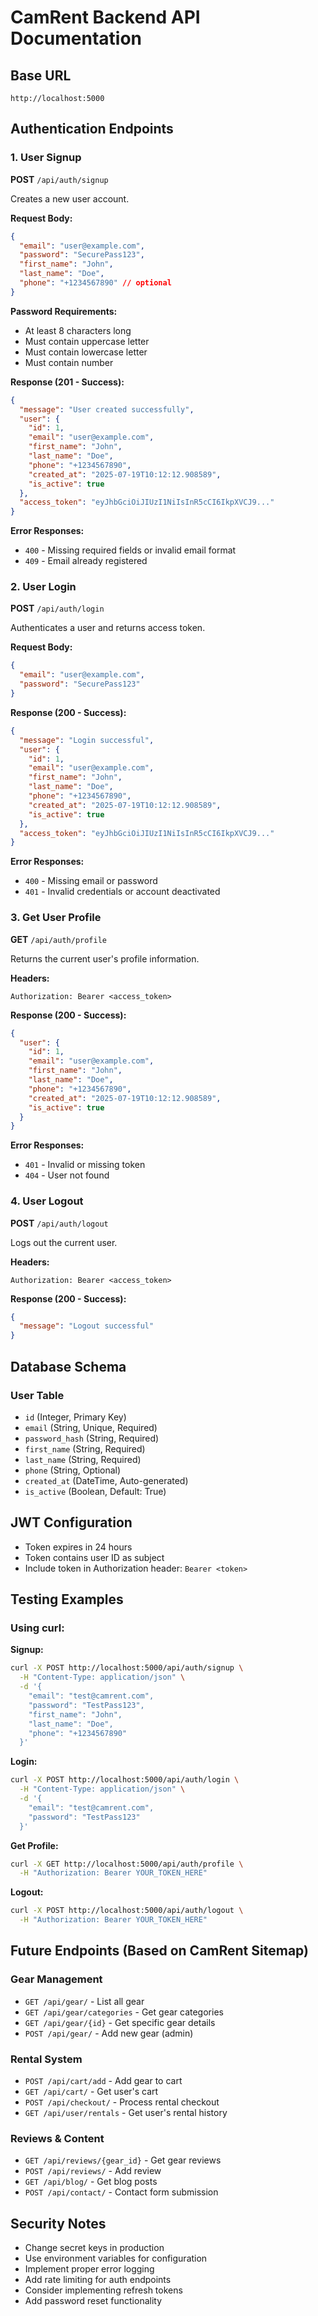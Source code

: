 # CamRent Backend API Documentation

## Base URL
```
http://localhost:5000
```

## Authentication Endpoints

### 1. User Signup
**POST** `/api/auth/signup`

Creates a new user account.

**Request Body:**
```json
{
  "email": "user@example.com",
  "password": "SecurePass123",
  "first_name": "John",
  "last_name": "Doe",
  "phone": "+1234567890" // optional
}
```

**Password Requirements:**
- At least 8 characters long
- Must contain uppercase letter
- Must contain lowercase letter
- Must contain number

**Response (201 - Success):**
```json
{
  "message": "User created successfully",
  "user": {
    "id": 1,
    "email": "user@example.com",
    "first_name": "John",
    "last_name": "Doe",
    "phone": "+1234567890",
    "created_at": "2025-07-19T10:12:12.908589",
    "is_active": true
  },
  "access_token": "eyJhbGciOiJIUzI1NiIsInR5cCI6IkpXVCJ9..."
}
```

**Error Responses:**
- `400` - Missing required fields or invalid email format
- `409` - Email already registered

### 2. User Login
**POST** `/api/auth/login`

Authenticates a user and returns access token.

**Request Body:**
```json
{
  "email": "user@example.com",
  "password": "SecurePass123"
}
```

**Response (200 - Success):**
```json
{
  "message": "Login successful",
  "user": {
    "id": 1,
    "email": "user@example.com",
    "first_name": "John",
    "last_name": "Doe",
    "phone": "+1234567890",
    "created_at": "2025-07-19T10:12:12.908589",
    "is_active": true
  },
  "access_token": "eyJhbGciOiJIUzI1NiIsInR5cCI6IkpXVCJ9..."
}
```

**Error Responses:**
- `400` - Missing email or password
- `401` - Invalid credentials or account deactivated

### 3. Get User Profile
**GET** `/api/auth/profile`

Returns the current user's profile information.

**Headers:**
```
Authorization: Bearer <access_token>
```

**Response (200 - Success):**
```json
{
  "user": {
    "id": 1,
    "email": "user@example.com",
    "first_name": "John",
    "last_name": "Doe",
    "phone": "+1234567890",
    "created_at": "2025-07-19T10:12:12.908589",
    "is_active": true
  }
}
```

**Error Responses:**
- `401` - Invalid or missing token
- `404` - User not found

### 4. User Logout
**POST** `/api/auth/logout`

Logs out the current user.

**Headers:**
```
Authorization: Bearer <access_token>
```

**Response (200 - Success):**
```json
{
  "message": "Logout successful"
}
```

## Database Schema

### User Table
- `id` (Integer, Primary Key)
- `email` (String, Unique, Required)
- `password_hash` (String, Required)
- `first_name` (String, Required)
- `last_name` (String, Required)
- `phone` (String, Optional)
- `created_at` (DateTime, Auto-generated)
- `is_active` (Boolean, Default: True)

## JWT Configuration
- Token expires in 24 hours
- Token contains user ID as subject
- Include token in Authorization header: `Bearer <token>`

## Testing Examples

### Using curl:

**Signup:**
```bash
curl -X POST http://localhost:5000/api/auth/signup \
  -H "Content-Type: application/json" \
  -d '{
    "email": "test@camrent.com",
    "password": "TestPass123",
    "first_name": "John",
    "last_name": "Doe",
    "phone": "+1234567890"
  }'
```

**Login:**
```bash
curl -X POST http://localhost:5000/api/auth/login \
  -H "Content-Type: application/json" \
  -d '{
    "email": "test@camrent.com",
    "password": "TestPass123"
  }'
```

**Get Profile:**
```bash
curl -X GET http://localhost:5000/api/auth/profile \
  -H "Authorization: Bearer YOUR_TOKEN_HERE"
```

**Logout:**
```bash
curl -X POST http://localhost:5000/api/auth/logout \
  -H "Authorization: Bearer YOUR_TOKEN_HERE"
```

## Future Endpoints (Based on CamRent Sitemap)

### Gear Management
- `GET /api/gear/` - List all gear
- `GET /api/gear/categories` - Get gear categories
- `GET /api/gear/{id}` - Get specific gear details
- `POST /api/gear/` - Add new gear (admin)

### Rental System
- `POST /api/cart/add` - Add gear to cart
- `GET /api/cart/` - Get user's cart
- `POST /api/checkout/` - Process rental checkout
- `GET /api/user/rentals` - Get user's rental history

### Reviews & Content
- `GET /api/reviews/{gear_id}` - Get gear reviews
- `POST /api/reviews/` - Add review
- `GET /api/blog/` - Get blog posts
- `POST /api/contact/` - Contact form submission

## Security Notes
- Change secret keys in production
- Use environment variables for configuration
- Implement proper error logging
- Add rate limiting for auth endpoints
- Consider implementing refresh tokens
- Add password reset functionality
